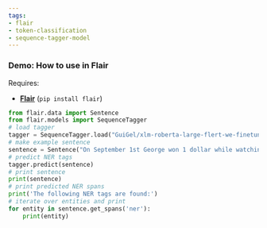 ```yaml
---
tags:
- flair
- token-classification
- sequence-tagger-model
---
```

### Demo: How to use in Flair
Requires:
- **[Flair](https://github.com/flairNLP/flair/)** (`pip install flair`)
```python
from flair.data import Sentence
from flair.models import SequenceTagger
# load tagger
tagger = SequenceTagger.load("GuiGel/xlm-roberta-large-flert-we-finetune-meddocan")
# make example sentence
sentence = Sentence("On September 1st George won 1 dollar while watching Game of Thrones.")
# predict NER tags
tagger.predict(sentence)
# print sentence
print(sentence)
# print predicted NER spans
print('The following NER tags are found:')
# iterate over entities and print
for entity in sentence.get_spans('ner'):
    print(entity)
```